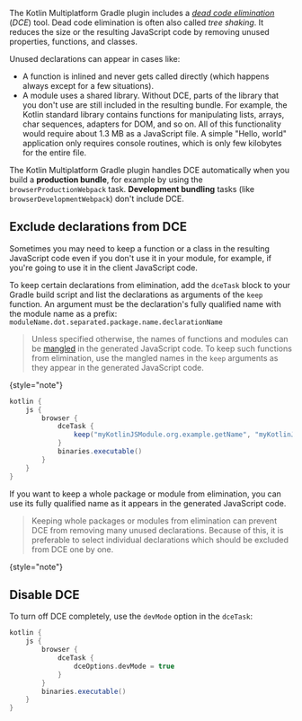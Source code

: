 [//]: # (title: Kotlin/JS dead code elimination)

The Kotlin Multiplatform Gradle plugin includes a _[dead code elimination](https://wikipedia.org/wiki/Dead_code_elimination)_ (_DCE_) tool.
Dead code elimination is often also called _tree shaking_. It reduces the size or the resulting JavaScript code by
removing unused properties, functions, and classes.

Unused declarations can appear in cases like:

* A function is inlined and never gets called directly (which happens always except for a few situations).
* A module uses a shared library. Without DCE, parts of the library that you don't use are still included in the resulting bundle.
  For example, the Kotlin standard library contains functions for manipulating lists, arrays, char sequences,
  adapters for DOM, and so on. All of this functionality would require about 1.3 MB as a JavaScript file. A simple 
  "Hello, world" application only requires console routines, which is only few kilobytes for the entire file.

The Kotlin Multiplatform Gradle plugin handles DCE automatically when you build a **production bundle**, for example by using the
`browserProductionWebpack` task. **Development bundling** tasks (like `browserDevelopmentWebpack`) don't include DCE.

## Exclude declarations from DCE

Sometimes you may need to keep a function or a class in the resulting JavaScript code even if you don't use it in your module,
for example, if you're going to use it in the client JavaScript code.

To keep certain declarations from elimination, add the `dceTask` block to your Gradle build script and
list the declarations as arguments of the `keep` function. An argument must be the declaration's fully qualified name
with the module name as a prefix: `moduleName.dot.separated.package.name.declarationName`

> Unless specified otherwise, the names of functions and modules can be [mangled](js-to-kotlin-interop.md#jsname-annotation)
>in the generated JavaScript code. To keep such functions from elimination, use the mangled names in the `keep` arguments
>as they appear in the generated JavaScript code.
>
{style="note"}

```groovy
kotlin {
    js {
        browser {
            dceTask {
                keep("myKotlinJSModule.org.example.getName", "myKotlinJSModule.org.example.User" )
            }
            binaries.executable()
        }
    }
}
```

If you want to keep a whole package or module from elimination, you can use its fully qualified name as it appears in the
generated JavaScript code.

> Keeping whole packages or modules from elimination can prevent DCE from removing many unused declarations. Because of
> this, it is preferable to select individual declarations which should be excluded from DCE one by one.
>
{style="note"}

## Disable DCE

To turn off DCE completely, use the `devMode` option in the `dceTask`:

```groovy
kotlin {
    js {
        browser {
            dceTask {
                dceOptions.devMode = true
            }
        }
        binaries.executable()
    }
}
```